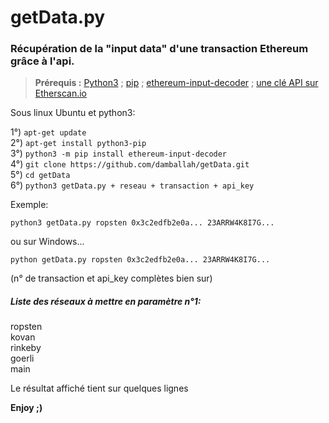 # getData.py
### Récupération de la "input data" d'une transaction Ethereum grâce à l'api.

 

> **Prérequis :**
  [Python3](https://www.python.org/) ; [pip](https://pypi.org/project/pip/) ; [ethereum-input-decoder](https://github.com/tintinweb/ethereum-input-decoder) ; [une clé API sur Etherscan.io](https://etherscan.io/apis) <br>

Sous linux Ubuntu et python3:

1°) `apt-get update` <br>
2°) `apt-get install python3-pip` <br>
3°) `python3 -m pip install ethereum-input-decoder` <br>
4°) `git clone https://github.com/damballah/getData.git` <br> 
5°) `cd getData` <br>
6°) `python3 getData.py + reseau + transaction + api_key` <br>

Exemple: 

    python3 getData.py ropsten 0x3c2edfb2e0a... 23ARRW4K8I7G...
ou sur Windows...  

    python getData.py ropsten 0x3c2edfb2e0a... 23ARRW4K8I7G...

(n° de transaction et api_key complètes bien sur)

##### Liste des réseaux à mettre en paramètre n°1:
ropsten <br>
kovan <br>
rinkeby <br>
goerli <br>
main <br>

Le résultat affiché tient sur quelques lignes

**Enjoy ;)**
